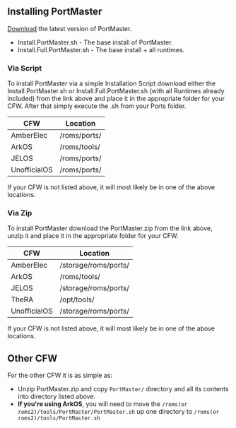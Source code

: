 ## Installing PortMaster

[Download](https://github.com/PortsMaster/PortMaster-GUI/releases) the latest version of PortMaster.

- Install.PortMaster.sh - The base install of PortMaster.
- Install.Full.PortMaster.sh - The base install + all runtimes.

### Via Script

To install PortMaster via a simple Installation Script download either the Install.PortMaster.sh or Install.Full.PortMaster.sh (with all Runtimes already included) from the link above and place it in the appropriate folder for your CFW. After that simply execute the .sh from your Ports folder.

| CFW          | Location     |
|--------------|--------------|
| AmberElec    | /roms/ports/ |
| ArkOS        | /roms/tools/ |
| JELOS        | /roms/ports/ |
| UnofficialOS | /roms/ports/ |

If your CFW is not listed above, it will most likely be in one of the above locations.

### Via Zip

To install PortMaster download the PortMaster.zip from the link above, unzip it and place it in the appropriate folder for your CFW.

| CFW          | Location             |
|--------------|----------------------|
| AmberElec    | /storage/roms/ports/ |
| ArkOS        | /roms/tools/         |
| JELOS        | /storage/roms/ports/ |
| TheRA        | /opt/tools/          |
| UnofficialOS | /storage/roms/ports/ |

If your CFW is not listed above, it will most likely be in one of the above locations.

## Other CFW

For the other CFW it is as simple as:

- Unzip PortMaster.zip and copy `PortMaster/` directory and all its contents into directory listed above.
- **If you're using ArkOS**, you will need to move the `/roms(or roms2)/tools/PortMaster/PortMaster.sh` up one directory to `/roms(or roms2)/tools/PortMaster.sh`



